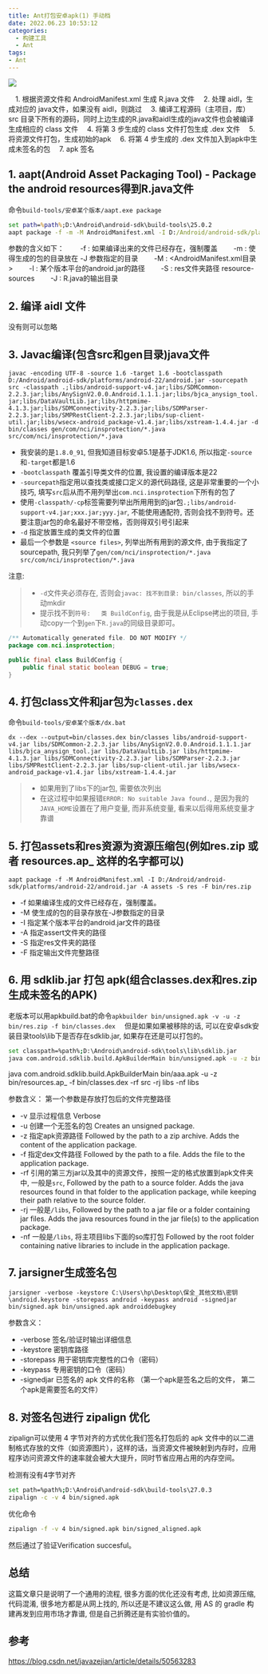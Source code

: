 ```yaml
---
title: Ant打包安卓apk(1) 手动档
date: 2022.06.23 10:53:12
categories:
  - 构建工具
  - Ant
tags:
- Ant
---
```


![](https://upload-images.jianshu.io/upload_images/1662509-e6e38c5ec874cd32.png?imageMogr2/auto-orient/strip%7CimageView2/2/w/1240)

　1. 根据资源文件和 AndroidManifest.xml 生成 R.java 文件
　2. 处理 aidl，生成对应的 java文件，如果没有 aidl，则跳过
　3. 编译工程源码（主项目，库）src 目录下所有的源码，同时上边生成的R.java和aidl生成的java文件也会被编译生成相应的 class 文件
　4. 将第 3 步生成的 class 文件打包生成 .dex 文件
　5. 将资源文件打包，生成初始的apk
　6. 将第 4 步生成的 .dex 文件加入到apk中生成未签名的包
　7. apk 签名

## 1. aapt(Android Asset Packaging Tool) - Package the android resources得到R.java文件

命令`build-tools/安卓某个版本/aapt.exe package`

```bat
set path=%path%;D:\Android\android-sdk\build-tools\25.0.2
aapt package -f -m -M AndroidManifest.xml -I D:/Android/android-sdk/platforms/android-22/android.jar -S res -J gen
```

参数的含义如下：
　　-f : 如果编译出来的文件已经存在，强制覆盖
　　-m : 使得生成的包的目录放在 -J 参数指定的目录
　　-M :  <AndroidManifest.xml目录>
　　-I : 某个版本平台的android.jar的路径
　　-S : res文件夹路径 resource-sources
　　-J : R.java的输出目录

## 2. 编译 aidl 文件

没有则可以忽略

## 3. Javac编译(包含src和gen目录)java文件

`javac -encoding UTF-8 -source 1.6 -target 1.6 -bootclasspath D:/Android/android-sdk/platforms/android-22/android.jar -sourcepath src -classpath .;libs/android-support-v4.jar;libs/SDMCommon-2.2.3.jar;libs/AnySignV2.0.0.Android.1.1.1.jar;libs/bjca_anysign_tool.jar;libs/DataVaultLib.jar;libs/httpmime-4.1.3.jar;libs/SDMConnectivity-2.2.3.jar;libs/SDMParser-2.2.3.jar;libs/SMPRestClient-2.2.3.jar;libs/sup-client-util.jar;libs/wsecx-android_package-v1.4.jar;libs/xstream-1.4.4.jar -d bin/classes gen/com/nci/insprotection/*.java src/com/nci/insprotection/*.java`

* 我安装的是`1.8.0_91`, 但我知道目标安卓5.1是基于JDK1.6, 所以指定`-source`和`-target`都是1.6
* `-bootclasspath` 覆盖引导类文件的位置, 我设置的编译版本是22
* `-sourcepath`指定用以查找类或接口定义的源代码路径, 这是非常重要的一个小技巧, 填写`src`后从而不用列举出`com.nci.insprotection`下所有的包了
* 使用`-classpath/-cp`标签需要列举出所用用到的jar包`.;libs/android-support-v4.jar;xxx.jar;yyy.jar`, 不能使用通配符, 否则会找不到符号。还要注意jar包的命名最好不带空格，否则得双引号引起来
* `-d` 指定放置生成的类文件的位置
* 最后一个参数是 `<source files>`, 列举出所有用到的源文件, 由于我指定了sourcepath, 我只列举了`gen/com/nci/insprotection/*.java src/com/nci/insprotection/*.java`

注意:

> * `-d`文件夹必须存在, 否则会`javac: 找不到目录: bin/classes`, 所以的手动mkdir
> * 提示找不到`符号:   类 BuildConfig`, 由于我是从Eclipse拷出的项目, 手动copy一个到`gen`下`R.java`的同级目录即可。

``` java
/** Automatically generated file. DO NOT MODIFY */
package com.nci.insprotection;

public final class BuildConfig {
    public final static boolean DEBUG = true;
}
```

## 4. 打包class文件和jar包为`classes.dex`

命令`build-tools/安卓某个版本/dx.bat`

`dx --dex --output=bin/classes.dex bin/classes libs/android-support-v4.jar libs/SDMCommon-2.2.3.jar libs/AnySignV2.0.0.Android.1.1.1.jar libs/bjca_anysign_tool.jar libs/DataVaultLib.jar libs/httpmime-4.1.3.jar libs/SDMConnectivity-2.2.3.jar libs/SDMParser-2.2.3.jar libs/SMPRestClient-2.2.3.jar libs/sup-client-util.jar libs/wsecx-android_package-v1.4.jar libs/xstream-1.4.4.jar`

> * 如果用到了libs下的jar包, 需要依次列出
> * 在这过程中如果报错`ERROR: No suitable Java found.`, 是因为我的`JAVA_HOME`设置在了用户变量, 而非系统变量, 看来以后得用系统变量才靠谱

## 5. 打包assets和res资源为资源压缩包(例如res.zip 或者 resources.ap_ 这样的名字都可以)

`aapt package -f -M AndroidManifest.xml -I D:/Android/android-sdk/platforms/android-22/android.jar -A assets -S res -F bin/res.zip`

* -f 如果编译生成的文件已经存在，强制覆盖。
* -M 使生成的包的目录存放在-J参数指定的目录
* -I 指定某个版本平台的android.jar文件的路径
* -A 指定assert文件夹的路径
* -S 指定res文件夹的路径
* -F 指定输出文件完整路径

## 6. 用 sdklib.jar 打包 apk(组合classes.dex和res.zip生成未签名的APK)

老版本可以用apkbuild.bat的命令`apkbuilder bin/unsigned.apk -v -u -z bin/res.zip -f bin/classes.dex  `
但是如果如果被移除的话, 可以在安卓sdk安装目录tools\lib下是否存在sdklib.jar, 如果存在还是可以打包的。

```bash
set classpath=%path%;D:\Android\android-sdk\tools\lib\sdklib.jar
java com.android.sdklib.build.ApkBuilderMain bin/unsigned.apk -u -z bin/res.zip -f bin/classes.dex -rf src -rj libs -nf libs
```

java com.android.sdklib.build.ApkBuilderMain bin/aaa.apk -u -z bin/resources.ap_ -f bin/classes.dex -rf src -rj libs -nf libs

参数含义：
第一个参数是存放打包后的文件完整路径

* -v 显示过程信息 Verbose
* -u 创建一个无签名的包 Creates an unsigned package.
* -z 指定apk资源路径 Followed by the path to a zip archive. Adds the content of the application package.
* -f 指定dex文件路径 Followed by the path to a file. Adds the file to the application package.
* -rf     引用的第三方jar以及其中的资源文件，按照一定的格式放置到apk文件夹中, 一般是`src`, Followed by the path to a source folder.             Adds the java resources found in that folder to the application package, while keeping their path relative to the source folder.
* -rj     一般是`/libs`, Followed by the path to a jar file or a folder containing jar files. Adds the java resources found in the jar file(s) to the application package.
* -nf     一般是`/libs`, 将主项目libs下面的so库打包 Followed by the root folder containing native libraries to include in the application package.

## 7. jarsigner生成签名包

`jarsigner -verbose -keystore C:\Users\hp\Desktop\保全_其他文档\密钥\android.keystore -storepass android -keypass android -signedjar bin/signed.apk bin/unsigned.apk androiddebugkey`

参数含义：

* -verbose  签名/验证时输出详细信息
* -keystore  密钥库路径
* -storepass  用于密钥库完整性的口令（密码）
* -keypass    专用密钥的口令（密码）
* -signedjar   已签名的 apk 文件的名称 （第一个apk是签名之后的文件， 第二个apk是需要签名的文件）

## 8. 对签名包进行 zipalign 优化

zipalign可以使用 4 字节对齐的方式优化我们签名打包后的 apk 文件中的以二进制格式存放的文件（如资源图片），这样的话，当资源文件被映射到内存时，应用程序访问资源文件的速率就会被大大提升，同时节省应用占用的内存空间。

检测有没有4字节对齐

```bash
set path=%path%;D:\Android\android-sdk\build-tools\27.0.3
zipalign -c -v 4 bin/signed.apk
```

优化命令

```sh
zipalign -f -v 4 bin/signed.apk bin/signed_aligned.apk
```

然后通过了验证Verification succesful。

## 总结

这篇文章只是说明了一个通用的流程, 很多方面的优化还没有考虑, 比如资源压缩, 代码混淆, 很多地方都是从网上找的, 所以还是不建议这么做, 用 AS 的 gradle 构建再发到应用市场才靠谱, 但是自己折腾还是有实验价值的。

## 参考

<https://blog.csdn.net/javazejian/article/details/50563283>
